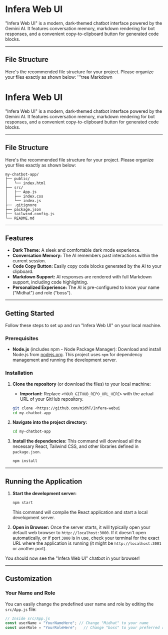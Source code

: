 # Infera Web UI

"Infera Web UI" is a modern, dark-themed chatbot interface powered by the Gemini AI. It features conversation memory, markdown rendering for bot responses, and a convenient copy-to-clipboard button for generated code blocks.

---

## File Structure

Here's the recommended file structure for your project. Please organize your files exactly as shown below:
'''tree
Markdown

# Infera Web UI

"Infera Web UI" is a modern, dark-themed chatbot interface powered by the Gemini AI. It features conversation memory, markdown rendering for bot responses, and a convenient copy-to-clipboard button for generated code blocks.

---

## File Structure

Here's the recommended file structure for your project. Please organize your files exactly as shown below:
```tree
my-chatbot-app/
├── public/
│   └── index.html
├── src/
│   ├── App.js
│   ├── index.css
│   └── index.js
├── .gitignore
├── package.json
├── tailwind.config.js
└── README.md
```
---

## Features

* **Dark Theme:** A sleek and comfortable dark mode experience.
* **Conversation Memory:** The AI remembers past interactions within the current session.
* **Code Copy Button:** Easily copy code blocks generated by the AI to your clipboard.
* **Markdown Support:** AI responses are rendered with full Markdown support, including code highlighting.
* **Personalized Experience:** The AI is pre-configured to know your name ("Midhat") and role ("boss").

---

## Getting Started

Follow these steps to set up and run "Infera Web UI" on your local machine.

### Prerequisites

* **Node.js** (includes npm - Node Package Manager): Download and install Node.js from [nodejs.org](https://nodejs.org/). This project uses `npm` for dependency management and running the development server.

### Installation

1.  **Clone the repository** (or download the files) to your local machine:
    * **Important:** Replace `<YOUR_GITHUB_REPO_URL_HERE>` with the actual URL of your GitHub repository.
    ```bash
    git clone <https://github.com/midhT/Infera-webui
    cd my-chatbot-app
    ```

2.  **Navigate into the project directory:**
    ```bash
    cd my-chatbot-app
    ```

3.  **Install the dependencies:**
    This command will download all the necessary React, Tailwind CSS, and other libraries defined in `package.json`.
    ```bash
    npm install
    ```

---

## Running the Application

1.  **Start the development server:**
    ```bash
    npm start
    ```
    This command will compile the React application and start a local development server.

2.  **Open in Browser:**
    Once the server starts, it will typically open your default web browser to `http://localhost:3000`. If it doesn't open automatically, or if port `3000` is in use, check your terminal for the exact URL where the application is running (it might be `http://localhost:3001` or another port).

You should now see the "Infera Web UI" chatbot in your browser!

---

## Customization

### Your Name and Role

You can easily change the predefined user name and role by editing the `src/App.js` file:

```javascript
// Inside src/App.js
const userName = "YourNameHere"; // Change "Midhat" to your name
const userRole = "YourRoleHere";   // Change "boss" to your preferred role (e.g., "developer", "user")
